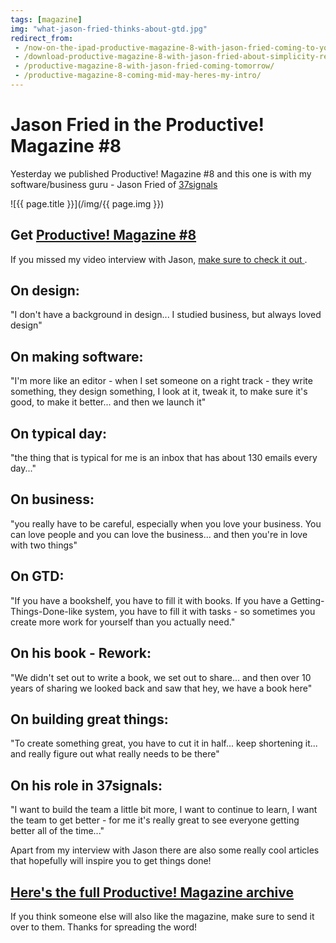 ```yaml
---
tags: [magazine]
img: "what-jason-fried-thinks-about-gtd.jpg"
redirect_from:
 - /now-on-the-ipad-productive-magazine-8-with-jason-fried-coming-to-your-favorite-reading-device/
 - /download-productive-magazine-8-with-jason-fried-about-simplicity-re-working-and-web-based-software/
 - /productive-magazine-8-with-jason-fried-coming-tomorrow/
 - /productive-magazine-8-coming-mid-may-heres-my-intro/
---
```


# Jason Fried in the Productive! Magazine #8

Yesterday we published Productive! Magazine #8 and this one is with my software/business guru - Jason Fried of [37signals](http://37signals.com)

<!--More-->

![{{ page.title }}](/img/{{ page.img }})

## Get [Productive! Magazine #8](http://productivemag.com/8)

If you missed my video interview with Jason, [make sure to check it out ](/video-interview-with-jason-fried-of-37signals).

## On design:

"I don't have a background in design... I studied business, but always loved design"

## On making software:

"I'm more like an editor - when I set someone on a right track - they write something, they design something, I look at it, tweak it, to make sure it's good, to make it better... and then we launch it"

## On typical day:

"the thing that is typical for me is an inbox that has about 130 emails every day..."

## On business:

"you really have to be careful, especially when you love your business. You can love people and you can love the business... and then you're in love with two things"

## On GTD:

"If you have a bookshelf, you have to fill it with books. If you have a Getting-Things-Done-like system, you have to fill it with tasks - so sometimes you create more work for yourself than you actually need."

## On his book - Rework:

"We didn't set out to write a book, we set out to share... and then over 10 years of sharing we looked back and saw that hey, we have a book here"

## On building great things:

"To create something great, you have to cut it in half... keep shortening it... and really figure out what really needs to be there"

## On his role in 37signals:

"I want to build the team a little bit more, I want to continue to learn, I want the team to get better - for me it's really great to see everyone getting better all of the time..."

Apart from my interview with Jason there are also some really cool articles that hopefully will inspire you to get things done!

## [Here's the full Productive! Magazine archive](/magazine/)

If you think someone else will also like the magazine, make sure to send it over to them. Thanks for spreading the word!

  
  
  
 

  



[n]: https://michael.gratis/nozbe